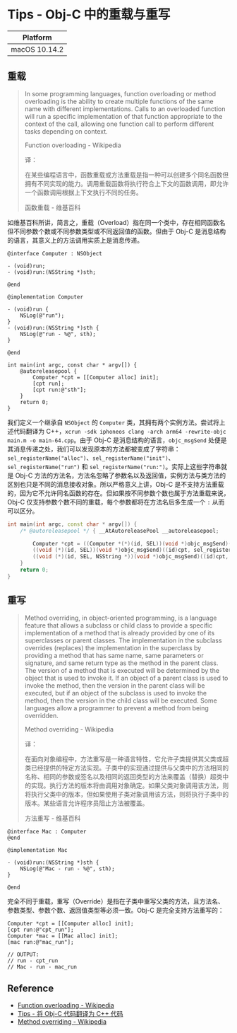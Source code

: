# Tips - Obj-C 中的重载与重写

| Platform |
|:-----:|
| macOS 10.14.2 |

## 重载

> In some programming languages, function overloading or method overloading is the ability to create multiple functions of the same name with different implementations. Calls to an overloaded function will run a specific implementation of that function appropriate to the context of the call, allowing one function call to perform different tasks depending on context.
>
> Function overloading - Wikipedia
>
> 译：
>
> 在某些编程语言中，函数重载或方法重载是指一种可以创建多个同名函数但拥有不同实现的能力。调用重载函数将执行符合上下文的函数调用，即允许一个函数调用根据上下文执行不同的任务。
>
> 函数重载 - 维基百科

如维基百科所讲，简言之，重载（Overload）指在同一个类中，存在相同函数名但不同参数个数或不同参数类型或不同返回值的函数。但由于 Obj-C 是消息结构的语言，其意义上的方法调用实质上是消息传递。

```objc
@interface Computer : NSObject

- (void)run;
- (void)run:(NSString *)sth;

@end

@implementation Computer

- (void)run {
    NSLog(@"run");
}
- (void)run:(NSString *)sth {
    NSLog(@"run - %@", sth);
}

@end

int main(int argc, const char * argv[]) {
    @autoreleasepool {
        Computer *cpt = [[Computer alloc] init];
        [cpt run];
        [cpt run:@"sth"];
    }
    return 0;
}
```

我们定义一个继承自 `NSObject` 的 `Computer` 类，其拥有两个实例方法。尝试将上述代码翻译为 C++，`xcrun -sdk iphoneos clang -arch arm64 -rewrite-objc main.m -o main-64.cpp`。由于 Obj-C 是消息结构的语言，`objc_msgSend` 处便是其消息传递之处，我们可以发现原本的方法都被变成了字符串：`sel_registerName("alloc")`、`sel_registerName("init")`、`sel_registerName("run")` 和 `sel_registerName("run:")`。实际上这些字符串就是 Obj-C 方法的方法名，方法名忽略了参数名以及返回值，实例方法与类方法的区别也只是不同的消息接收对象。所以严格意义上讲，Obj-C 是不支持方法重载的，因为它不允许同名函数的存在。但如果按不同参数个数也属于方法重载来说，Obj-C 仅支持参数个数不同的重载，每个参数都将在方法名后多生成一个 `:` 从而可以区分。

```cpp
int main(int argc, const char * argv[]) {
    /* @autoreleasepool */ { __AtAutoreleasePool __autoreleasepool; 

        Computer *cpt = ((Computer *(*)(id, SEL))(void *)objc_msgSend)((id)((Computer *(*)(id, SEL))(void *)objc_msgSend)((id)objc_getClass("Computer"), sel_registerName("alloc")), sel_registerName("init"));
        ((void (*)(id, SEL))(void *)objc_msgSend)((id)cpt, sel_registerName("run"));
        ((void (*)(id, SEL, NSString *))(void *)objc_msgSend)((id)cpt, sel_registerName("run:"), (NSString *)&__NSConstantStringImpl__var_folders_qt_ctbfp1yd2gn7bv6y6v6qgvgm0000gn_T_main_ea7dac_mi_0);
    }
    return 0;
}
```

## 重写

> Method overriding, in object-oriented programming, is a language feature that allows a subclass or child class to provide a specific implementation of a method that is already provided by one of its superclasses or parent classes. The implementation in the subclass overrides (replaces) the implementation in the superclass by providing a method that has same name, same parameters or signature, and same return type as the method in the parent class. The version of a method that is executed will be determined by the object that is used to invoke it. If an object of a parent class is used to invoke the method, then the version in the parent class will be executed, but if an object of the subclass is used to invoke the method, then the version in the child class will be executed. Some languages allow a programmer to prevent a method from being overridden.
> 
> Method overriding - Wikipedia
>
> 译：
> 
> 在面向对象编程中，方法重写是一种语言特性，它允许子类提供其父类或超类已经提供的特定方法实现。子类中的实现通过提供与父类中的方法相同的名称、相同的参数或签名以及相同的返回类型的方法来覆盖（替换）超类中的实现。执行方法的版本将由调用对象确定。如果父类对象调用该方法，则将执行父类中的版本，但如果使用子类对象调用该方法，则将执行子类中的版本。某些语言允许程序员阻止方法被覆盖。
>
> 方法重写 - 维基百科

```obj
@interface Mac : Computer
@end

@implementation Mac

- (void)run:(NSString *)sth {
    NSLog(@"Mac - run - %@", sth);
}

@end
```

完全不同于重载，重写（Override）是指在子类中重写父类的方法，且方法名、参数类型、参数个数、返回值类型等必须一致。Obj-C 是完全支持方法重写的：

```objc
Computer *cpt = [[Computer alloc] init];
[cpt run:@"cpt_run"];
Computer *mac = [[Mac alloc] init];
[mac run:@"mac_run"];

// OUTPUT:
// run - cpt_run
// Mac - run - mac_run
```

## Reference

- [Function overloading - Wikipedia](https://en.wikipedia.org/wiki/Function_overloading)
- [Tips - 将 Obj-C 代码翻译为 C++ 代码](https://github.com/kingcos/Perspective/issues/72)
- [Method overriding - Wikipedia](https://en.wikipedia.org/wiki/Method_overriding)